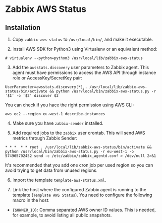 # Zabbix AWS Status

## Installation

1. Copy ``zabbix-aws-status`` to ``/usr/local/bin/``, and make it executable.

2. Install AWS SDK for Python3 using Virtualenv or an equivalent method:

  ```
  # virtualenv --python=python3 /usr/local/lib/zabbix-aws-status
  ```
  
3. Add the ``awsstats.discovery`` user parameters to Zabbix agent. This agent must have permissions to access the AWS API through instance role or AccessKey/SecretKey pair:

  ```
  UserParameter=awsstats.discovery[*],. /usr/local/lib/zabbix-aws-status/bin/activate && python /usr/local/bin/zabbix-aws-status.py -r '$1' -o '$2' discover $3
  ```
	
  You can check if you hace the right permission using AWS CLI:

  ```
  aws ec2 --region eu-west-1 describe-instances
  ```

4. Make sure you have ``zabbix-sender`` installed.

5. Add required jobs to the ``zabbix`` user crontab. This will send AWS metrics through Zabbix Sender:
  ```
  * * *  * * root . /usr/local/lib/zabbix-aws-status/bin/activate && python /usr/local/bin/zabbix-aws-status.py -r eu-west-1 -o 574965702452 send -c /etc/zabbix/zabbix_agentd.conf > /dev/null 2>&1
  ```
  It's recommended that you add one cron job per used region so you can avoid trying to get data from unused regions.

6. Import the template ``template-aws-status.xml``.

7. Link the host where the configured Zabbix agent is running to the template (``Template AWS Status``). You need to configure the following macro in the host:
  * ``{$OWNER_ID}``: Comma separated AWS owner ID values. This is needed, for example, to avoid listing all public snapshots.
